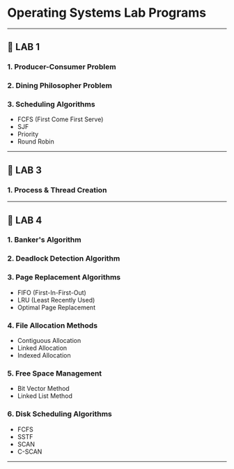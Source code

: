 # Operating Systems Lab Programs
---
## 📁 LAB 1
### 1. Producer-Consumer Problem
### 2. Dining Philosopher Problem
### 3. Scheduling Algorithms
- FCFS (First Come First Serve)
- SJF
- Priority
- Round Robin
---

## 📁 LAB 3
### 1. Process & Thread Creation
---

## 📁 LAB 4
### 1. Banker's Algorithm
### 2. Deadlock Detection Algorithm
### 3. Page Replacement Algorithms
- FIFO (First-In-First-Out)
- LRU (Least Recently Used)
- Optimal Page Replacement
### 4. File Allocation Methods
- Contiguous Allocation
- Linked Allocation
- Indexed Allocation
### 5. Free Space Management
- Bit Vector Method
- Linked List Method
### 6. Disk Scheduling Algorithms
- FCFS
- SSTF
- SCAN
- C-SCAN
---
